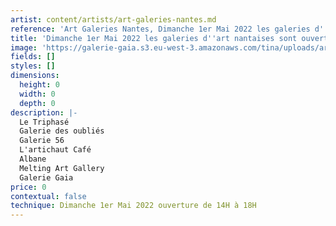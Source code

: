 ```yaml
---
artist: content/artists/art-galeries-nantes.md
reference: 'Art Galeries Nantes, Dimanche 1er Mai 2022 les galeries d''art nantaises sont ouvertes'
title: 'Dimanche 1er Mai 2022 les galeries d''art nantaises sont ouvertes '
image: 'https://galerie-gaia.s3.eu-west-3.amazonaws.com/tina/uploads/art-galeries-nantes/Les Galeries, Le Dimanche 2022 AFFICHE A2.jpg'
fields: []
styles: []
dimensions:
  height: 0
  width: 0
  depth: 0
description: |-
  Le Triphasé  
  Galerie des oubliés  
  Galerie 56  
  L'artichaut Café  
  Albane  
  Melting Art Gallery  
  Galerie Gaia
price: 0
contextual: false
technique: Dimanche 1er Mai 2022 ouverture de 14H à 18H
---
```


